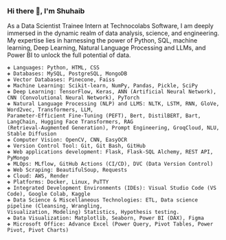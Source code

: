 ### Hi there 👋, I'm Shuhaib

As a Data Scientist Trainee Intern at Technocolabs Software, I am deeply immersed in the dynamic realm of data analysis, science, and engineering. My expertise lies in harnessing the power of Python, SQL, machine learning, Deep Learning, Natural Language Processing and LLMs, and Power BI to unlock the full potential of data. 

```
❖ Languages: Python, HTML, CSS
❖ Databases: MySQL, PostgreSQL, MongoDB
❖ Vector Databases: Pinecone, Faiss
❖ Machine Learning: Scikit-learn, NumPy, Pandas, Pickle, SciPy
❖ Deep Learning: TensorFlow, Keras, ANN (Artificial Neural Network), CNN (Convolutional Neural Network), PyTorch
❖ Natural Language Processing (NLP) and LLMS: NLTK, LSTM, RNN, GloVe, Word2vec, Transformers, LLM,
Parameter-Efficient Fine-Tuning (PEFT), Bert, DistilBERT, Bart, LangChain, Hugging Face Transformers, RAG
(Retrieval-Augmented Generation), Prompt Engineering, GroqCloud, NLU, Stable Diffusion
❖ Computer Vision: OpenCV, CNN, EasyOCR
❖ Version Control Tool: Git, Git Bash, GitHub
❖ Web applications development: Flask, Flask-SQL Alchemy, REST API, PyMongo
❖ MLOps: MLflow, GitHub Actions (CI/CD), DVC (Data Version Control)
❖ Web Scraping: BeautifulSoup, Requests
❖ Cloud: AWS, Render
❖ Platforms: Docker, Linux, PuTTY
❖ Integrated Development Environments (IDEs): Visual Studio Code (VS Code), Google Colab, Kaggle
❖ Data Science & Miscellaneous Technologies: ETL, Data science pipeline (Cleansing, Wrangling,
Visualization, Modeling) Statistics, Hypothesis testing.
❖ Data Visualization: Matplotlib, Seaborn, Power BI (DAX), Figma
❖ Microsoft Office: Advance Excel (Power Query, Pivot Tables, Power Pivot, Pivot Charts)

```



